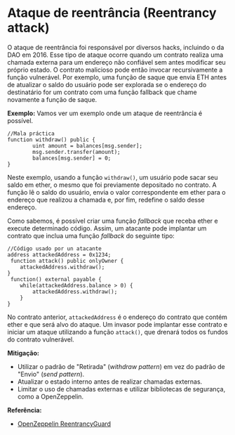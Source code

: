 # Ataque de reentrância (Reentrancy attack)

O ataque de reentrância foi responsável por diversos hacks, incluindo o da DAO em 2016. Esse tipo de ataque ocorre quando um contrato realiza uma chamada externa para um endereço não confiável sem antes modificar seu próprio estado. O contrato malicioso pode então invocar recursivamente a função vulnerável. Por exemplo, uma função de saque que envia ETH antes de atualizar o saldo do usuário pode ser explorada se o endereço do destinatário for um contrato com uma função fallback que chame novamente a função de saque.

**Exemplo:** Vamos ver um exemplo onde um ataque de reentrância é possível.

```solidity
//Mala práctica
function withdraw() public {
		uint amount = balances[msg.sender];
		msg.sender.transfer(amount);
		balances[msg.sender] = 0;
}
```

Neste exemplo, usando a função `withdraw()`, um usuário pode sacar seu saldo em ether, o mesmo que foi previamente depositado no contrato. A função lê o saldo do usuário, envia o valor correspondente em ether para o endereço que realizou a chamada e, por fim, redefine o saldo desse endereço.

Como sabemos, é possível criar uma função _fallback_ que receba ether e execute determinado código. Assim, um atacante pode implantar um contrato que inclua uma função _fallback_ do seguinte tipo:

```solidity
//Código usado por un atacante 
address attackedAddress = 0x1234;
 function attack() public onlyOwner {
    attackedAddress.withdraw();
}
 function() external payable {
    while(attackedAddress.balance > 0) {
        attackedAddress.withdraw();
    }
}
```

No contrato anterior, `attackedAddress` é o endereço do contrato que contém ether e que será alvo do ataque. Um invasor pode implantar esse contrato e iniciar um ataque utilizando a função `attack()`, que drenará todos os fundos do contrato vulnerável.

**Mitigação:**

* Utilizar o padrão de "Retirada" (_withdraw pattern_) em vez do padrão de "Envio" (_send pattern_).
* Atualizar o estado interno antes de realizar chamadas externas.
* Limitar o uso de chamadas externas e utilizar bibliotecas de segurança, como a OpenZeppelin.

**Referência:**

* [OpenZeppelin ReentrancyGuard](https://docs.openzeppelin.com/contracts/4.x/api/security#ReentrancyGuard)
